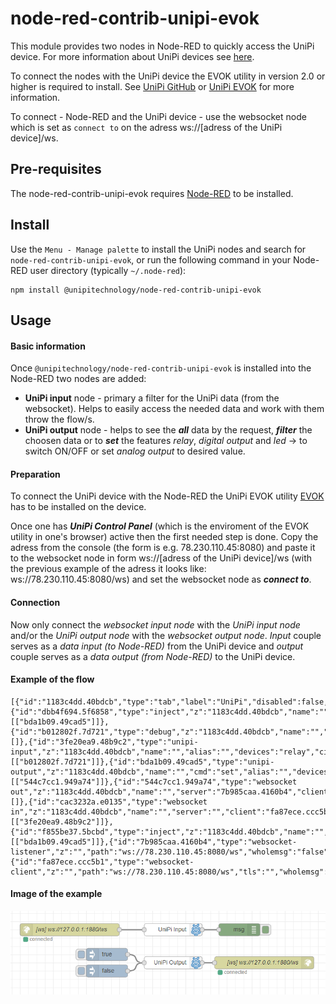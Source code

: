 # node-red-contrib-unipi-evok
This module provides two nodes in Node-RED to quickly access the UniPi device. For more information about UniPi devices see <a href="https://www.unipi.technology/">here</a>.

To connect the nodes with the UniPi device the EVOK utility in version 2.0 or higher is required to install. See <a href="https://github.com/UniPiTechnology/evok">UniPi GitHub</a> or <a href="https://www.unipi.technology/cs/content/evok-18">UniPi EVOK</a> for more information.

To connect - Node-RED and the UniPi device - use the websocket node which is set as `connect to` on the adress ws://[adress of the UniPi device]/ws.

## Pre-requisites

The node-red-contrib-unipi-evok requires <a href="https://nodered.org">Node-RED</a> to be installed.

## Install

 Use the `Menu - Manage palette` to install the UniPi nodes and search for `node-red-contrib-unipi-evok`, or run the following command in your Node-RED user directory (typically `~/.node-red`):

    npm install @unipitechnology/node-red-contrib-unipi-evok

## Usage

#### Basic information
Once `@unipitechnology/node-red-contrib-unipi-evok` is installed into the Node-RED two nodes are added:

   - **UniPi input** node - primary a filter for the UniPi data (from the websocket). Helps to easily access the needed data and work with them throw the flow/s.
   - **UniPi output** node - helps to see the ***all*** data by the request, ***filter*** the choosen data or to ***set*** the features *relay*, *digital output* and *led* -> to switch ON/OFF or set *analog output* to desired value. 
#### Preparation
To connect the UniPi device with the Node-RED the UniPi EVOK utility <a href="https://www.unipi.technology/cs/content/evok-18">EVOK</a> has to be installed on the device.

Once one has ***UniPi Control Panel*** (which is the enviroment of the EVOK utility in one's browser) active then the first needed step is done. Copy the adress from the console (the form is e.g. 78.230.110.45:8080) and paste it to the websocket node in form ws://[adress of the UniPi device]/ws (with the previous example of the adress it looks like: ws://78.230.110.45:8080/ws) and set the websocket node as ***connect to***.

#### Connection
Now only connect the *websocket input node* with the *UniPi input node* and/or the *UniPi output node* with the *websocket output node*. *Input* couple serves as a *data input (to Node-RED)* from the UniPi device and *output* couple serves as a *data output (from Node-RED)* to the UniPi device.

#### Example of the flow
```
[{"id":"1183c4dd.40bdcb","type":"tab","label":"UniPi","disabled":false,"info":""},{"id":"dbb4f694.5f6858","type":"inject","z":"1183c4dd.40bdcb","name":"","topic":"","payload":"true","payloadType":"bool","repeat":"","crontab":"","once":false,"onceDelay":0.1,"x":265,"y":180,"wires":[["bda1b09.49cad5"]]},{"id":"b012802f.7d721","type":"debug","z":"1183c4dd.40bdcb","name":"","active":true,"tosidebar":true,"console":false,"tostatus":false,"complete":"true","x":595,"y":119,"wires":[]},{"id":"3fe20ea9.48b9c2","type":"unipi-input","z":"1183c4dd.40bdcb","name":"","alias":"","devices":"relay","circuits":"1.01","property":"","seedev":"0","seecirc":"0","orig":"0","x":425,"y":119,"wires":[["b012802f.7d721"]]},{"id":"bda1b09.49cad5","type":"unipi-output","z":"1183c4dd.40bdcb","name":"","cmd":"set","alias":"","devices":"relay","circuits":"1.01","enableFil":"1","inputFil":"","relayFil":"","digoutFil":"","analoutFil":"","analinFil":"","ledFil":"","x":425,"y":201,"wires":[["544c7cc1.949a74"]]},{"id":"544c7cc1.949a74","type":"websocket out","z":"1183c4dd.40bdcb","name":"","server":"7b985caa.4160b4","client":"","x":686,"y":201,"wires":[]},{"id":"cac3232a.e0135","type":"websocket in","z":"1183c4dd.40bdcb","name":"","server":"","client":"fa87ece.ccc5b1","x":184,"y":119,"wires":[["3fe20ea9.48b9c2"]]},{"id":"f855be37.5bcbd","type":"inject","z":"1183c4dd.40bdcb","name":"","topic":"","payload":"false","payloadType":"bool","repeat":"","crontab":"","once":false,"onceDelay":0.1,"x":262,"y":220,"wires":[["bda1b09.49cad5"]]},{"id":"7b985caa.4160b4","type":"websocket-listener","z":"","path":"ws://78.230.110.45:8080/ws","wholemsg":"false"},{"id":"fa87ece.ccc5b1","type":"websocket-client","z":"","path":"ws://78.230.110.45:8080/ws","tls":"","wholemsg":"false"}]
```
#### Image of the example
![emaple](https://raw.githubusercontent.com/UniPiTechnology/node-red-contrib-unipi-evok/master/images/flow_example.png)
